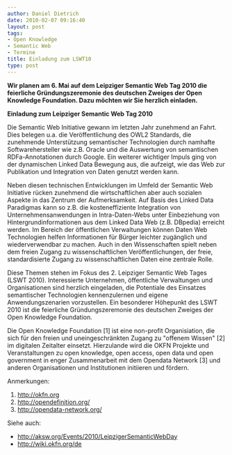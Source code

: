 ```yaml
---
author: Daniel Dietrich
date: 2010-02-07 09:16:40
layout: post
tags:
- Open Knowledge
- Semantic Web
- Termine
title: Einladung zum LSWT10
type: post
---
```


**Wir planen am 6. Mai auf dem Leipziger Semantic Web Tag 2010 die feierliche Gründungszeremonie des deutschen Zweiges der Open Knowledge Foundation. Dazu möchten wir Sie herzlich einladen.**

**Einladung zum Leipziger Semantic Web Tag 2010**

Die Semantic Web Initiative gewann im letzten Jahr zunehmend an Fahrt. Dies belegen u.a. die Veröffentlichung des OWL2 Standards, die zunehmende Unterstützung semantischer Technologien durch namhafte Softwarehersteller wie z.B. Oracle und die Auswertung von semantischen RDFa-Annotationen durch Google. Ein weiterer wichtiger Impuls ging von der dynamischen Linked Data Bewegung aus, die aufzeigt, wie das Web zur Publikation und Integration von Daten genutzt werden kann.

Neben diesen technischen Entwicklungen im Umfeld der Semantic Web Initiative rücken zunehmend die wirtschaftlichen aber auch sozialen Aspekte in das Zentrum der Aufmerksamkeit. Auf Basis des Linked Data Paradigmas kann so z.B. die kosteneffiziente Integration von Unternehmensanwendungen in Intra-Daten-Webs unter Einbeziehung von Hintergrundinformationen aus dem Linked Data Web (z.B. DBpedia) erreicht werden. Im Bereich der öffentlichen Verwaltungen können Daten Web Technologien helfen Informationen für Bürger leichter zugänglich und wiederverwendbar zu machen. Auch in den Wissenschaften spielt neben dem freien Zugang zu wissenschaftlichen Veröffentlichungen, der freie, standardisierte Zugang zu wissenschaftlichen Daten eine zentrale Rolle.

Diese Themen stehen im Fokus des 2. Leipziger Semantic Web Tages (LSWT 2010). Interessierte Unternehmen, öffentliche Verwaltungen und Organisationen sind herzlich eingeladen, die Potentiale des Einsatzes semantischer Technologien kennenzulernen und eigene Anwendungszenarien vorzustellen. Ein besonderer Höhepunkt des LSWT 2010 ist die feierliche Gründungszeremonie des deutschen Zweiges der Open Knowledge Foundation.

Die Open Knowledge Foundation [1] ist eine non-profit Organisiation, die sich für den freien und uneingeschränkten Zugang zu "offenem Wissen" [2] im digitalen Zeitalter einsetzt. Hierzulande wird die OKFN Projekte und Veranstaltungen zu open knowledge, open access, open data und open government in enger Zusammenarbeit mit dem Opendata Network [3] und anderen Organisationen und Institutionen initiieren und fördern.

Anmerkungen:

  1. <http://okfn.org>
  2. <http://opendefinition.org/>
  3. <http://opendata-network.org/>

Siehe auch:

  * <http://aksw.org/Events/2010/LeipzigerSemanticWebDay>
  * <http://wiki.okfn.org/de>